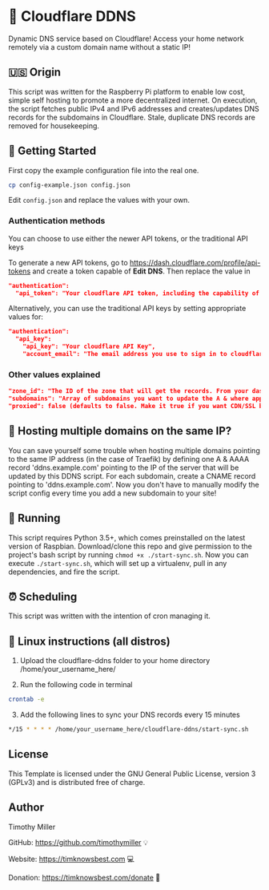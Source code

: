 # :rocket: Cloudflare DDNS

Dynamic DNS service based on Cloudflare! Access your home network remotely via a custom domain name without a static IP!

## :us: Origin

This script was written for the Raspberry Pi platform to enable low cost, simple self hosting to promote a more decentralized internet. On execution, the script fetches public IPv4 and IPv6 addresses and creates/updates DNS records for the subdomains in Cloudflare. Stale, duplicate DNS records are removed for housekeeping.

## :vertical_traffic_light: Getting Started

First copy the example configuration file into the real one.

```bash
cp config-example.json config.json
```

Edit `config.json` and replace the values with your own.

### Authentication methods

You can choose to use either the newer API tokens, or the traditional API keys

To generate a new API tokens, go to https://dash.cloudflare.com/profile/api-tokens and create a token capable of **Edit DNS**. Then replace the value in
```json
"authentication":
  "api_token": "Your cloudflare API token, including the capability of **Edit DNS**"
```

Alternatively, you can use the traditional API keys by setting appropriate values for: 
```json
"authentication":
  "api_key":
    "api_key": "Your cloudflare API Key",
    "account_email": "The email address you use to sign in to cloudflare",
```

### Other values explained

```json
"zone_id": "The ID of the zone that will get the records. From your dashboard click into the zone. Under the overview tab, scroll down and the zone ID is listed in the right rail",
"subdomains": "Array of subdomains you want to update the A & where applicable, AAAA records. IMPORTANT! Only write subdomain name. Do not include the base domain name. (e.g. foo or an empty string to update the base domain)",
"proxied": false (defaults to false. Make it true if you want CDN/SSL benefits from cloudflare. This usually disables SSH)
```

## :fax: Hosting multiple domains on the same IP?
You can save yourself some trouble when hosting multiple domains pointing to the same IP address (in the case of Traefik) by defining one A & AAAA record  'ddns.example.com' pointing to the IP of the server that will be updated by this DDNS script. For each subdomain, create a CNAME record pointing to 'ddns.example.com'. Now you don't have to manually modify the script config every time you add a new subdomain to your site!

## :running: Running

This script requires Python 3.5+, which comes preinstalled on the latest version of Raspbian. Download/clone this repo and give permission to the project's bash script by running `chmod +x ./start-sync.sh`. Now you can execute `./start-sync.sh`, which will set up a virtualenv, pull in any dependencies, and fire the script.

## :alarm_clock: Scheduling

This script was written with the intention of cron managing it.

## :penguin: Linux instructions (all distros)

1. Upload the cloudflare-ddns folder to your home directory /home/your_username_here/

2. Run the following code in terminal

```bash
crontab -e
```

3. Add the following lines to sync your DNS records every 15 minutes

```bash
*/15 * * * * /home/your_username_here/cloudflare-ddns/start-sync.sh
```

## License

This Template is licensed under the GNU General Public License, version 3 (GPLv3) and is distributed free of charge.

## Author

Timothy Miller

GitHub: https://github.com/timothymiller 💡

Website: https://timknowsbest.com 💻

Donation: https://timknowsbest.com/donate 💸
